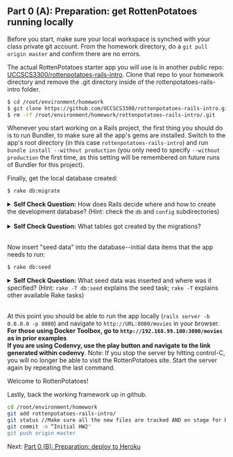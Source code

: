 ## Part 0 (A): Preparation: get RottenPotatoes running locally

Before you start, make sure your local workspace is synched with your class private git account. From the homework directory, do a `git pull origin master` and confirm there are no errors. 

The actual RottenPotatoes starter app you will use is in another public repo: [UCCSCS3300/rottenpotatoes-rails-intro](https://github.com/UCCSCS3300/rottenpotatoes-rails-intro). Clone that repo to your homework directory and remove the .git directory inside of the rottenpotatoes-rails-intro folder.

```sh
$ cd /root/environment/homework
$ git clone https://github.com/UCCSCS3300/rottenpotatoes-rails-intro.git
$ rm -rf /root/environment/homework/rottenpotatoes-rails-intro/.git
```
Whenever you start working on a Rails project, the first thing you should do is to run Bundler, to make sure all the app's gems are installed.  Switch to the app's root directory (in this case `rottenpotatoes-rails-intro`) and run `bundle install --without production` (you only need to specify `--without production` the first time, as this setting will be remembered on future runs of Bundler for this project).

Finally, get the local database created:

```sh
$ rake db:migrate
```

<details>
  <summary><strong>Self Check Question:</strong> How does Rails decide where and how to create the development database?  (Hint: check the <code>db</code> and <code>config</code> subdirectories)</summary>
  <p><blockquote>The <code>rake db:migrate</code> command creates a local development database (following the specifications in <code>config/database.yml</code>) and runs the migrations in <code>db/migrate</code> to create the app's schema.  It also creates/updates the file <code>db/schema.rb</code> to reflect the latest database schema.  <strong>Note: it's important to keep this file under version control.</strong> </blockquote></p>
</details>
<br />

<details>
  <summary><strong>Self Check Question:</strong> What tables got created by the migrations?</summary>
  <p><blockquote>The <code>movies</code> table itself and the rails-internal <code>schema_migrations</code> table that records which migrations have been run.</blockquote></p>
</details>
<br />

Now insert "seed data" into the database--initial data items that the app needs to run:

```sh
$ rake db:seed
```

<details>
  <summary><strong>Self Check Question:</strong> What seed data was inserted and where was it specified? (Hint: <code>rake -T db:seed</code> explains the seed task; <code>rake -T</code> explains other available Rake tasks)</summary>
  <p><blockquote>A set of movie data which is specified in <code>db/seeds.rb</code></blockquote></p>
</details>
<br />

At this point you should be able to run the app locally (`rails server -b 0.0.0.0 -p 8080`) and navigate to `http://URL:8080/movies` in your browser.  
**For those using Docker Toolbox, go to `http://192.168.99.100:3000/movies` as in prior examples**  
**If you are using Codenvy, use the play button and navigate to the link generated within codenvy**.
Note: If you stop the server by hitting control-C, you will no longer be able to visit the RottenPotatoes site. Start the server again by repeating the last command. 

Welcome to RottenPotatoes!

Lastly, back the working framework up in github. 
```sh
cd /root/environment/homework
git add rottenpotatoes-rails-intro/
git status //Make sure all the new files are tracked AND on stage for being committed!!
git commit -m “Initial HW2"
git push origin master
```

Next: [Part 0 (B): Preparation: deploy to Heroku](part_0_B.md)
